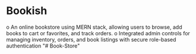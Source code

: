 # Bookish
o An online bookstore using MERN stack, allowing users to browse, add books to cart or favorites, and track orders. o Integrated admin controls for managing inventory, orders, and book listings with secure role-based authentication
"# Book-Store" 
